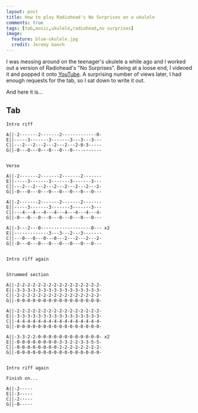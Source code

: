 ```yaml
---
layout: post
title: How to play Radiohead's No Surprises on a ukulele
comments: true
tags: [tab,music,ukulele,radiohead,no surprises]
image:
  feature: blue-ukulele.jpg
  credit: Jeremy Gooch
---
```


I was messing around on the teenager's ukulele a while ago and I worked out a version of Radiohead's "No Surprises".  Being at a loose end, I videoed it and popped it onto [YouTube].  A surprising number of views later, I had enough requests for the tab, so I sat down to write it out.

And here it is...

## Tab

```
Intro riff

A||-2-------2-------2-------------0-
E||-----3-------3-------3---3---3---
C||---2---2---2---2---2---2-0-3-----
G||-0---0---0---0---0---0-----------


Verse

A||-2-------2-------2-------2-------
E||-----3-------3-------3-------3---
C||---2---2---2---2---2---2---2---2-
G||-0---0---0---0---0---0---0---0---

A||-2-------2-------2-------2-------
E||-----3-------3-------3-------3---
C||---4---4---4---4---4---4---4---4-
G||-0---0---0---0---0---0---0---0---

A||-3---2---0-------------------0--- x2
E||-------------3---3---2---3-------
C||---0---0---0---0---2---2---2---2-
G||-0---0---0---0---0---0---0---0---


Intro riff again


Strummed section

A||-2-2-2-2-2-2-2-2-2-2-2-2-2-2-2-2-
E||-3-3-3-3-3-3-3-3-3-3-3-3-3-3-3-3-
C||-2-2-2-2-2-2-2-2-2-2-2-2-2-2-2-2-
G||-0-0-0-0-0-0-0-0-0-0-0-0-0-0-0-0-

A||-2-2-2-2-2-2-2-2-2-2-2-2-2-2-2-2-
E||-3-3-3-3-3-3-3-3-3-3-3-3-3-3-3-3-
C||-4-4-4-4-4-4-4-4-4-4-4-4-4-4-4-4-
G||-0-0-0-0-0-0-0-0-0-0-0-0-0-0-0-0-

A||-3-3-2-2-0-0-0-0-0-0-0-0-0-0-0-0- x2
E||-0-0-0-0-0-0-0-0-3-3-2-2-3-3-5-5-
C||-0-0-0-0-0-0-0-0-2-2-2-2-2-2-2-2-
G||-0-0-0-0-0-0-0-0-0-0-0-0-0-0-0-0-


Intro riff again

Finish on...

A||-2-----
E||-3-----
C||-2-----
G||-0-----
```


[YouTube]: https://www.youtube.com/watch?v=UcDpi0RmT-0

